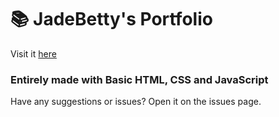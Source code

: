 
# :books: JadeBetty's Portfolio

Visit it [here](https://jadebetty.is-a.dev)
### Entirely made with Basic HTML, CSS and JavaScript

Have any suggestions or issues?
Open it on the issues page.
